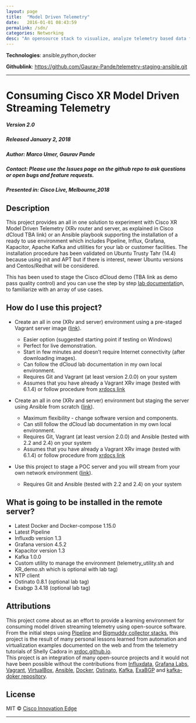 ```yaml
---
layout: page
title:  "Model Driven Telemetry"
date:   2016-01-01 08:43:59
permalink: /sdn/
categories: Networking
desc: "An opensource stack to visualize, analyze telemetry based data from Networks"
---
```


**Technologies**: ansible,python,docker

**Githublink**: https://github.com/Gaurav-Pande/telemetry-staging-ansible.git

---

# Consuming Cisco XR Model Driven Streaming Telemetry

##### Version 2.0
##### Released January 2, 2018
##### Author: Marco Umer, Gaurav Pande
##### Contact: Please use the Issues page on the github repo to ask questions or open bugs and feature requests.
##### Presented in: Cisco Live, Melbourne,2018

## Description

This project provides an all in one solution to experiment with Cisco XR Model Driven Telemetry (XRv router and server, as explained in Cisco dCloud TBA link) or an Ansible playbook supporting the installation of a ready to use environment which includes Pipeline, Influx, Grafana, Kapacitor, Apache Kafka and utilities for your lab or customer facilities.
The installation procedure has been validated on Ubuntu Trusty Tahr (14.4) because using init and APT but if there is interest, newer Ubuntu versions and Centos/Redhat will be considered.

This has been used to stage the Cisco dCloud demo (TBA link as demo pass quality control) and you can use the step by step <a href="https://cisco.box.com/v/consuming-XR-telemetry-lab" target="_blank">lab documentatio</a>n, to familiarize with an array of use cases.



## How do I use this project?
 - Create an all in one (XRv and server) environment using a pre-staged Vagrant server image (<a href="guides/all_one_image.md" target="_blank">link</a>).
   - Easier option (suggested starting point if testing on Windows)
   - Perfect for live demonstration.
   - Start in few minutes and doesn’t require Internet connectivity (after downloading images).
   - Can follow the dCloud lab documentation in my own local environment.
   - Requires Git and Vagrant (at least version 2.0.0) on your system
   - Assumes that you have already a Vagrant XRv image (tested with 6.1.4) or follow procedure from <a href="https://xrdocs.github.io/application-hosting/tutorials/iosxr-vagrant-quickstart" target="_blank">xrdocs link</a>

 - Create an all in one (XRv and server) environment but staging the server using Ansible from scratch (<a href="guides/all_one_ansible.md" target="_blank">link</a>).
   - Maximum flexibility - change software version and components.
   - Can still follow the dCloud lab documentation in my own local environment.
   - Requires Git, Vagrant (at least version 2.0.0) and Ansible (tested with 2.2 and 2.4) on your system
   - Assumes that you have already a Vagrant XRv image (tested with 6.1.4) or follow procedure from <a href="https://xrdocs.github.io/application-hosting/tutorials/iosxr-vagrant-quickstart" target="_blank">xrdocs link</a>
   
 - Use this project to stage a POC server and you will stream from your own network environment (<a href="guides/server_ansible.md" target="_blank">link</a>).
   - Requires Git and Ansible (tested with 2.2 and 2.4) on your system

## What is going to be installed in the remote server?
 - Latest Docker and Docker-compose 1.15.0
 - Latest Pipeline
 - Influxdb version 1.3
 - Grafana version 4.5.2
 - Kapacitor version 1.3
 - Kafka 1.0.0
 - Custom utility to manage the environment (telemetry_utility.sh and XR_demo.sh which is optional with lab tag)
 - NTP client
 - Ostinato 0.8.1 (optional lab tag)
 - Exabgp 3.4.18 (optional lab tag)

## Attributions

This project come about as an effort to provide a learning environment for consuming model driven streaming telemetry using open-source software. From the initial steps using [Pipeline]( https://github.com/cisco/bigmuddy-network-telemetry-pipeline) and [Bigmuddy collector stacks]( https://github.com/cisco/bigmuddy-network-telemetry-stacks), this project is the result of many personal lessons learned from automation and virtualization examples documented on the web and from the telemetry tutorials of Shelly Cadora in [xrdoc.github.io](https://xrdocs.github.io/telemetry/tutorials).  
This project is an integration of many open-source projects and it would not have been possible without the contributions from [Influxdata](https://www.influxdata.com), [Grafana Labs](https://grafana.com), [Vagrant]( https://www.vagrantup.com), [VirtualBox]( https://www.virtualbox.org/), [Ansible]( https://www.ansible.com), [Docker](https://www.docker.com), [Ostinato]( https://ostinato.org), [Kafka]( https://kafka.apache.org), [ExaBGP](https://github.com/Exa-Networks/exabgp) and [kafka-doker repository]( https://github.com/wurstmeister/kafka-docker).
 
## License

MIT © [Cisco Innovation Edge](https://github.com/cisco-ie/telemetry-staging-ansible) 


---
